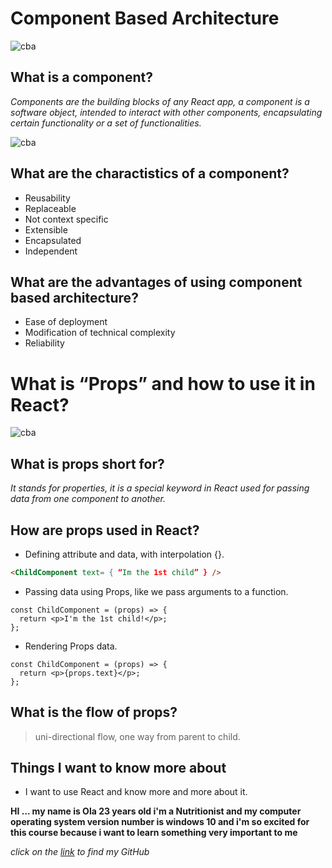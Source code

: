 # Component Based Architecture

![cba](https://marvel-b1-cdn.bc0a.com/f00000000075552/www.perforce.com/sites/default/files/image/2019-11/image-vcs-blog-monolith-vs-microservices-vs-component-based-development.png) 

## What is a component?

*Components are the building blocks of any React app, a component is a software object, intended to interact with other components, encapsulating certain functionality or a set of functionalities.*

![cba](https://www.techdiagonal.com/wp-content/uploads/2019/08/React-components-blog-image.jpg) 

## What are the charactistics of a component?

- Reusability
- Replaceable
- Not context specific
- Extensible
- Encapsulated
- Independent

## What are the advantages of using component based architecture?

- Ease of deployment
- Modification of technical complexity
- Reliability

# What is “Props” and how to use it in React?

![cba](https://miro.medium.com/max/1400/1*27LtOtFyJe7MguQkNcZQjQ.png) 

## What is props short for?

*It stands for properties, it is a special keyword in React used for passing data from one component to another.*


## How are props used in React?

- Defining attribute and data, with interpolation {}.

```HTML
<ChildComponent text= { “Im the 1st child” } />
```

- Passing data using Props, like we pass 
arguments to a function.

```JS
const ChildComponent = (props) => {  
  return <p>I'm the 1st child!</p>; 
};
```

- Rendering Props data.

```JS
const ChildComponent = (props) => {  
  return <p>{props.text}</p>; 
};
```

## What is the flow of props?

> uni-directional flow, one way from parent to child.

## Things I want to know more about

- I want to use React and know more and more about it.

**HI ... my name is Ola 23 years old i'm a Nutritionist and my computer operating system version number is windows 10 and i'm so excited for this course because i want to learn something very important to me**

*click on the [link](https://github.com/olaaltaslaq) to find my GitHub*



